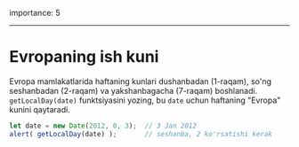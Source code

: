 importance: 5

---

# Evropaning ish kuni

Evropa mamlakatlarida haftaning kunlari dushanbadan (1-raqam), so'ng seshanbadan (2-raqam) va yakshanbagacha (7-raqam) boshlanadi. `getLocalDay(date)` funktsiyasini yozing, bu `date` uchun haftaning "Evropa" kunini qaytaradi.

```js no-beautify
let date = new Date(2012, 0, 3);  // 3 Jan 2012
alert( getLocalDay(date) );       // seshanba, 2 ko'rsatishi kerak
```
